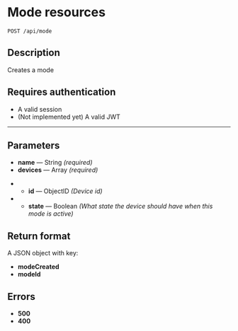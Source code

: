 # Mode resources

    POST /api/mode

## Description

Creates a mode

## Requires authentication

* A valid session
* (Not implemented yet) A valid JWT

***

## Parameters

- **name** — String _(required)_
- **devices** — Array _(required)_
* - **id** — ObjectID _(Device id)_
* - **state** — Boolean _(What state the device should have when this mode is active)_

## Return format

A JSON object with key:

- **modeCreated**
- **modeId**

## Errors

- **500**
- **400**
